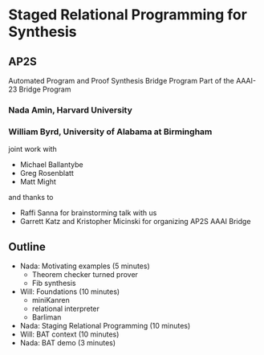 # Staged Relational Programming for Synthesis
## AP2S
Automated Program and Proof Synthesis Bridge Program
Part of the AAAI-23 Bridge Program

### Nada Amin, Harvard University
### William Byrd, University of Alabama at Birmingham

joint work with
- Michael Ballantybe
- Greg Rosenblatt
- Matt Might

and thanks to
- Raffi Sanna for brainstorming talk with us
- Garrett Katz and Kristopher Micinski for organizing AP2S AAAI Bridge

## Outline

- Nada: Motivating examples (5 minutes)
  - Theorem checker turned prover
  - Fib synthesis
- Will: Foundations (10 minutes)
  - miniKanren
  - relational interpreter
  - Barliman
- Nada: Staging Relational Programming (10 minutes)
- Will: BAT context (10 minutes)
- Nada: BAT demo (3 minutes)
